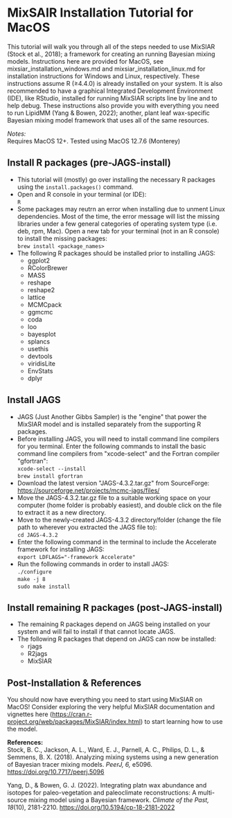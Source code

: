 # MixSAIR Installation Tutorial for MacOS

This tutorial will walk you through all of the steps needed to use MixSIAR (Stock et al., 2018); a framework for creating an running Bayesian mixing models. Instructions here are provided for MacOS, see mixsiar_installation_windows.md and mixsiar_installation_linux.md for installation instructions for Windows and Linux, respectively. These instructions assume R ($`\geq`$4.4.0) is already installed on your system. It is also recommended to have a graphical Integrated Development Environment (IDE), like RStudio, installed for running MixSIAR scripts line by line and to help debug. These instructions also provide you with everything you need to run LipidMM (Yang & Bowen, 2022); another, plant leaf wax-specific Bayesian mixing model framework that uses all of the same resources.

_Notes:_\
Requires MacOS 12+. Tested using MacOS 12.7.6 (Monterey)

## Install R packages (pre-JAGS-install)
- This tutorial will (mostly) go over installing the necessary R packages using the `install.packages()` command.
- Open and R console in your terminal (or IDE):\
`R`
- Some packages may reutrn an error when installing due to unment Linux dependencies. Most of the time, the error message will list the missing libraries under a few general categories of operating system type (i.e. deb, rpm, Mac). Open a new tab for your terminal (not in an R console) to install the missing packages:\
`brew install <package_names>`
- The following R packages should be installed prior to installing JAGS:
  - ggplot2
  - RColorBrewer
  - MASS
  - reshape
  - reshape2
  - lattice
  - MCMCpack
  - ggmcmc
  - coda
  - loo
  - bayesplot
  - splancs
  - usethis
  - devtools
  - viridisLite
  - EnvStats
  - dplyr

## Install JAGS
- JAGS (Just Another Gibbs Sampler) is the "engine" that power the MixSIAR model and is installed separately from the supporting R packages.
- Before installing JAGS, you will need to install command line compilers for you terminal. Enter the following commands to install the basic command line compilers from "xcode-select" and the Fortran compiler "gfortran":\
`xcode-select --install`\
`brew install gfortran`
- Download the latest version "JAGS-4.3.2.tar.gz" from SourceForge: https://sourceforge.net/projects/mcmc-jags/files/
- Move the JAGS-4.3.2.tar.gz file to a suitable working space on your computer (home folder is probably easiest), and double click on the file to extract it as a new directory.
- Move to the newly-created JAGS-4.3.2 directory/folder (change the file path to wherever you extracted the JAGS file to):\
`cd JAGS-4.3.2`
- Enter the following command in the terminal to include the Accelerate framework for installing JAGS:\
`export LDFLAGS="-framework Accelerate"`
- Run the following commands in order to install JAGS:\
`./configure`\
`make -j 8`\
`sudo make install`

## Install remaining R packages (post-JAGS-install)
- The remaining R packages depend on JAGS being installed on your system and will fail to install if that cannot locate JAGS.
- The following R packages that depend on JAGS can now be installed:
  - rjags
  - R2jags
  - MixSIAR

## Post-Installation & References
You should now have everything you need to start using MixSIAR on MacOS! Consider exploring the very helpful MixSIAR documentation and vignettes here (https://cran.r-project.org/web/packages/MixSIAR/index.html) to start learning how to use the model.

**References:**\
Stock, B. C., Jackson, A. L., Ward, E. J., Parnell, A. C., Philips, D. L., & Semmens, B. X. (2018). Analyzing mixing systems using a new generation of Bayesian tracer mixing models. _PeerJ, 6,_ e5096. https://doi.org/10.7717/peerj.5096

Yang, D., & Bowen, G. J. (2022). Integrating platn wax abundance and isotopes for paleo-vegetation and paleoclimate reconstructions: A multi-source mixing model using a Bayesian framework. _Climate of the Past, 18_(10), 2181-2210. https://doi.org/10.5194/cp-18-2181-2022
